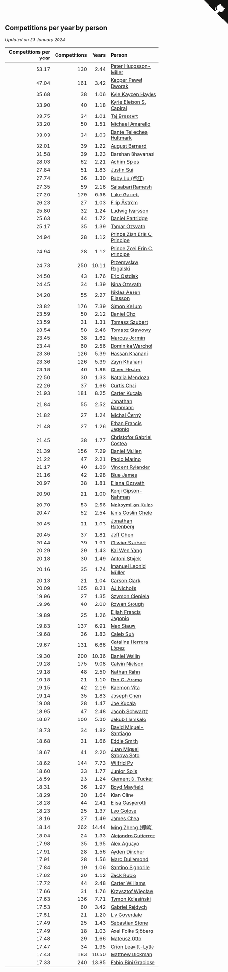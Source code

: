## Competitions per year by person

*Updated on 23 January 2024*

| Competitions per year | Competitions | Years | Person |
| ---: | ---: | ---: | :--- |
| 53.17 | 130 | 2.44 | [Peter Hugosson-Miller](https://www.worldcubeassociation.org/persons/2021HUGO01) |
| 47.04 | 161 | 3.42 | [Kacper Paweł Dworak](https://www.worldcubeassociation.org/persons/2020DWOR01) |
| 35.68 | 38 | 1.06 | [Kyle Kayden Hayles](https://www.worldcubeassociation.org/persons/2022HAYL02) |
| 33.90 | 40 | 1.18 | [Kyrie Eleison S. Capiral](https://www.worldcubeassociation.org/persons/2022CAPI02) |
| 33.75 | 34 | 1.01 | [Taj Bressert](https://www.worldcubeassociation.org/persons/2023BRES01) |
| 33.20 | 50 | 1.51 | [Michael Amarello](https://www.worldcubeassociation.org/persons/2022AMAR09) |
| 33.03 | 34 | 1.03 | [Dante Tellechea Hultmark](https://www.worldcubeassociation.org/persons/2023HULT01) |
| 32.01 | 39 | 1.22 | [August Barnard](https://www.worldcubeassociation.org/persons/2022BARN21) |
| 31.58 | 39 | 1.23 | [Darshan Bhavanasi](https://www.worldcubeassociation.org/persons/2022BHAV01) |
| 28.03 | 62 | 2.21 | [Achim Spies](https://www.worldcubeassociation.org/persons/2021SPIE01) |
| 27.84 | 51 | 1.83 | [Justin Sui](https://www.worldcubeassociation.org/persons/2022SUIJ01) |
| 27.74 | 36 | 1.30 | [Ruby Lu (卢红)](https://www.worldcubeassociation.org/persons/2022LURU01) |
| 27.35 | 59 | 2.16 | [Saisabari Ramesh](https://www.worldcubeassociation.org/persons/2021RAME01) |
| 27.20 | 179 | 6.58 | [Luke Garrett](https://www.worldcubeassociation.org/persons/2017GARR05) |
| 26.23 | 27 | 1.03 | [Filip Åström](https://www.worldcubeassociation.org/persons/2023ASTR01) |
| 25.80 | 32 | 1.24 | [Ludwig Ivarsson](https://www.worldcubeassociation.org/persons/2022IVAR01) |
| 25.63 | 44 | 1.72 | [Daniel Partridge](https://www.worldcubeassociation.org/persons/2022PART02) |
| 25.17 | 35 | 1.39 | [Tamar Ozsvath](https://www.worldcubeassociation.org/persons/2022OZSV04) |
| 24.94 | 28 | 1.12 | [Prince Zian Erik C. Principe](https://www.worldcubeassociation.org/persons/2022PRIN08) |
| 24.94 | 28 | 1.12 | [Prince Zoei Erin C. Principe](https://www.worldcubeassociation.org/persons/2022PRIN09) |
| 24.73 | 250 | 10.11 | [Przemysław Rogalski](https://www.worldcubeassociation.org/persons/2013ROGA02) |
| 24.50 | 43 | 1.76 | [Eric Ostdiek](https://www.worldcubeassociation.org/persons/2022OSTD01) |
| 24.45 | 34 | 1.39 | [Nina Ozsvath](https://www.worldcubeassociation.org/persons/2022OZSV03) |
| 24.20 | 55 | 2.27 | [Niklas Aasen Eliasson](https://www.worldcubeassociation.org/persons/2021ELIA01) |
| 23.82 | 176 | 7.39 | [Simon Kellum](https://www.worldcubeassociation.org/persons/2016KELL12) |
| 23.59 | 50 | 2.12 | [Daniel Cho](https://www.worldcubeassociation.org/persons/2021CHOD01) |
| 23.59 | 31 | 1.31 | [Tomasz Szubert](https://www.worldcubeassociation.org/persons/2022SZUB02) |
| 23.54 | 58 | 2.46 | [Tomasz Stawowy](https://www.worldcubeassociation.org/persons/2021STAW01) |
| 23.45 | 38 | 1.62 | [Marcus Jormin](https://www.worldcubeassociation.org/persons/2022JORM01) |
| 23.44 | 60 | 2.56 | [Dominika Warchoł](https://www.worldcubeassociation.org/persons/2021WARC01) |
| 23.36 | 126 | 5.39 | [Hassan Khanani](https://www.worldcubeassociation.org/persons/2018KHAN26) |
| 23.36 | 126 | 5.39 | [Zayn Khanani](https://www.worldcubeassociation.org/persons/2018KHAN28) |
| 23.18 | 46 | 1.98 | [Oliver Hexter](https://www.worldcubeassociation.org/persons/2022HEXT01) |
| 22.50 | 30 | 1.33 | [Natalia Mendoza](https://www.worldcubeassociation.org/persons/2022MEND24) |
| 22.26 | 37 | 1.66 | [Curtis Chai](https://www.worldcubeassociation.org/persons/2022CHAI02) |
| 21.93 | 181 | 8.25 | [Carter Kucala](https://www.worldcubeassociation.org/persons/2015KUCA01) |
| 21.84 | 55 | 2.52 | [Jonathan Dammann](https://www.worldcubeassociation.org/persons/2021DAMM01) |
| 21.82 | 27 | 1.24 | [Michal Černý](https://www.worldcubeassociation.org/persons/2022CERN03) |
| 21.48 | 27 | 1.26 | [Ethan Francis Jagonio](https://www.worldcubeassociation.org/persons/2022JAGO03) |
| 21.45 | 38 | 1.77 | [Christofor Gabriel Costea](https://www.worldcubeassociation.org/persons/2022COST03) |
| 21.39 | 156 | 7.29 | [Daniel Mullen](https://www.worldcubeassociation.org/persons/2016MULL04) |
| 21.22 | 47 | 2.21 | [Paolo Marino](https://www.worldcubeassociation.org/persons/2021MARI04) |
| 21.17 | 40 | 1.89 | [Vincent Rylander](https://www.worldcubeassociation.org/persons/2022RYLA01) |
| 21.16 | 42 | 1.98 | [Blue James](https://www.worldcubeassociation.org/persons/2022JAME01) |
| 20.97 | 38 | 1.81 | [Eliana Ozsvath](https://www.worldcubeassociation.org/persons/2022OZSV01) |
| 20.90 | 21 | 1.00 | [Kenji Gipson-Nahman](https://www.worldcubeassociation.org/persons/2023GIPS01) |
| 20.70 | 53 | 2.56 | [Maksymilian Kulas](https://www.worldcubeassociation.org/persons/2021KULA02) |
| 20.47 | 52 | 2.54 | [Ianis Costin Chele](https://www.worldcubeassociation.org/persons/2021CHEL01) |
| 20.45 | 21 | 1.03 | [Jonathan Rutenberg](https://www.worldcubeassociation.org/persons/2023RUTE01) |
| 20.45 | 37 | 1.81 | [Jeff Chen](https://www.worldcubeassociation.org/persons/2022CHEN19) |
| 20.44 | 39 | 1.91 | [Oliwier Szubert](https://www.worldcubeassociation.org/persons/2022SZUB01) |
| 20.29 | 29 | 1.43 | [Kai Wen Yang](https://www.worldcubeassociation.org/persons/2022YANG19) |
| 20.18 | 30 | 1.49 | [Antoni Stojek](https://www.worldcubeassociation.org/persons/2022STOJ03) |
| 20.16 | 35 | 1.74 | [Imanuel Leonid Müller](https://www.worldcubeassociation.org/persons/2022MULL02) |
| 20.13 | 21 | 1.04 | [Carson Clark](https://www.worldcubeassociation.org/persons/2023CLAR02) |
| 20.09 | 165 | 8.21 | [AJ Nicholls](https://www.worldcubeassociation.org/persons/2015NICH04) |
| 19.96 | 27 | 1.35 | [Szymon Ciepiela](https://www.worldcubeassociation.org/persons/2022CIEP01) |
| 19.96 | 40 | 2.00 | [Rowan Stough](https://www.worldcubeassociation.org/persons/2022STOU01) |
| 19.89 | 25 | 1.26 | [Elijah Francis Jagonio](https://www.worldcubeassociation.org/persons/2022JAGO02) |
| 19.83 | 137 | 6.91 | [Max Siauw](https://www.worldcubeassociation.org/persons/2017SIAU02) |
| 19.68 | 36 | 1.83 | [Caleb Suh](https://www.worldcubeassociation.org/persons/2022SUHC01) |
| 19.67 | 131 | 6.66 | [Catalina Herrera López](https://www.worldcubeassociation.org/persons/2017LOPE31) |
| 19.30 | 200 | 10.36 | [Daniel Wallin](https://www.worldcubeassociation.org/persons/2013WALL03) |
| 19.28 | 175 | 9.08 | [Calvin Nielson](https://www.worldcubeassociation.org/persons/2014NIEL03) |
| 19.18 | 48 | 2.50 | [Nathan Rahn](https://www.worldcubeassociation.org/persons/2021RAHN01) |
| 19.18 | 21 | 1.10 | [Ron G. Arama](https://www.worldcubeassociation.org/persons/2022ARAM01) |
| 19.15 | 42 | 2.19 | [Kaemon Vita](https://www.worldcubeassociation.org/persons/2021VITA01) |
| 19.14 | 35 | 1.83 | [Joseph Chen](https://www.worldcubeassociation.org/persons/2022CHEN16) |
| 19.08 | 28 | 1.47 | [Joe Kucala](https://www.worldcubeassociation.org/persons/2022KUCA01) |
| 18.95 | 47 | 2.48 | [Jacob Schwartz](https://www.worldcubeassociation.org/persons/2021SCHW01) |
| 18.87 | 100 | 5.30 | [Jakub Hamkało](https://www.worldcubeassociation.org/persons/2018HAMK01) |
| 18.73 | 34 | 1.82 | [David Miguel-Santiago](https://www.worldcubeassociation.org/persons/2022MIGU02) |
| 18.68 | 31 | 1.66 | [Eddie Smith](https://www.worldcubeassociation.org/persons/2022SMIT20) |
| 18.67 | 41 | 2.20 | [Juan Miguel Saboya Soto](https://www.worldcubeassociation.org/persons/2021SOTO01) |
| 18.62 | 144 | 7.73 | [Wilfrid Py](https://www.worldcubeassociation.org/persons/2016PYWI01) |
| 18.60 | 33 | 1.77 | [Junior Solis](https://www.worldcubeassociation.org/persons/2022SOLI03) |
| 18.59 | 23 | 1.24 | [Clement D. Tucker](https://www.worldcubeassociation.org/persons/2022TUCK09) |
| 18.31 | 36 | 1.97 | [Boyd Mayfield](https://www.worldcubeassociation.org/persons/2022MAYF01) |
| 18.29 | 30 | 1.64 | [Kian Cline](https://www.worldcubeassociation.org/persons/2022CLIN01) |
| 18.28 | 44 | 2.41 | [Elisa Gasperotti](https://www.worldcubeassociation.org/persons/2021GASP01) |
| 18.23 | 25 | 1.37 | [Leo Golove](https://www.worldcubeassociation.org/persons/2022GOLO02) |
| 18.16 | 27 | 1.49 | [James Chea](https://www.worldcubeassociation.org/persons/2022CHEA05) |
| 18.14 | 262 | 14.44 | [Ming Zheng (郑鸣)](https://www.worldcubeassociation.org/persons/2009ZHEN11) |
| 18.04 | 24 | 1.33 | [Alejandro Gutierrez](https://www.worldcubeassociation.org/persons/2022GUTI09) |
| 17.98 | 35 | 1.95 | [Alex Aguayo](https://www.worldcubeassociation.org/persons/2022AGUA01) |
| 17.91 | 28 | 1.56 | [Ayden Dincher](https://www.worldcubeassociation.org/persons/2022DINC01) |
| 17.91 | 28 | 1.56 | [Marc Dullemond](https://www.worldcubeassociation.org/persons/2022DULL01) |
| 17.84 | 19 | 1.06 | [Santino Signorile](https://www.worldcubeassociation.org/persons/2022SIGN01) |
| 17.82 | 20 | 1.12 | [Zack Rubio](https://www.worldcubeassociation.org/persons/2022RUBI10) |
| 17.72 | 44 | 2.48 | [Carter Williams](https://www.worldcubeassociation.org/persons/2021WILL06) |
| 17.66 | 31 | 1.76 | [Krzysztof Więcław](https://www.worldcubeassociation.org/persons/2022WIEC01) |
| 17.63 | 136 | 7.71 | [Tymon Kolasiński](https://www.worldcubeassociation.org/persons/2016KOLA02) |
| 17.53 | 60 | 3.42 | [Gabriel Rejdych](https://www.worldcubeassociation.org/persons/2020REJD01) |
| 17.51 | 21 | 1.20 | [Liv Coverdale](https://www.worldcubeassociation.org/persons/2022COVE02) |
| 17.49 | 25 | 1.43 | [Sebastian Stone](https://www.worldcubeassociation.org/persons/2022STON09) |
| 17.49 | 18 | 1.03 | [Axel Folke Sjöberg](https://www.worldcubeassociation.org/persons/2023SJOB01) |
| 17.48 | 29 | 1.66 | [Mateusz Otto](https://www.worldcubeassociation.org/persons/2022OTTO01) |
| 17.47 | 34 | 1.95 | [Orion Leavitt-Lytle](https://www.worldcubeassociation.org/persons/2022LEAV01) |
| 17.43 | 183 | 10.50 | [Matthew Dickman](https://www.worldcubeassociation.org/persons/2013DICK01) |
| 17.33 | 240 | 13.85 | [Fabio Bini Graciose](https://www.worldcubeassociation.org/persons/2010GRAC02) |


<a href="https://github.com/jonatanklosko/wca_statistics" class="github-corner" aria-label="View source on Github"><svg width="80" height="80" viewBox="0 0 250 250" style="fill:#151513; color:#fff; position: absolute; top: 0; border: 0; right: 0;" aria-hidden="true"><path d="M0,0 L115,115 L130,115 L142,142 L250,250 L250,0 Z"></path><path d="M128.3,109.0 C113.8,99.7 119.0,89.6 119.0,89.6 C122.0,82.7 120.5,78.6 120.5,78.6 C119.2,72.0 123.4,76.3 123.4,76.3 C127.3,80.9 125.5,87.3 125.5,87.3 C122.9,97.6 130.6,101.9 134.4,103.2" fill="currentColor" style="transform-origin: 130px 106px;" class="octo-arm"></path><path d="M115.0,115.0 C114.9,115.1 118.7,116.5 119.8,115.4 L133.7,101.6 C136.9,99.2 139.9,98.4 142.2,98.6 C133.8,88.0 127.5,74.4 143.8,58.0 C148.5,53.4 154.0,51.2 159.7,51.0 C160.3,49.4 163.2,43.6 171.4,40.1 C171.4,40.1 176.1,42.5 178.8,56.2 C183.1,58.6 187.2,61.8 190.9,65.4 C194.5,69.0 197.7,73.2 200.1,77.6 C213.8,80.2 216.3,84.9 216.3,84.9 C212.7,93.1 206.9,96.0 205.4,96.6 C205.1,102.4 203.0,107.8 198.3,112.5 C181.9,128.9 168.3,122.5 157.7,114.1 C157.9,116.9 156.7,120.9 152.7,124.9 L141.0,136.5 C139.8,137.7 141.6,141.9 141.8,141.8 Z" fill="currentColor" class="octo-body"></path></svg></a><style>.github-corner:hover .octo-arm{animation:octocat-wave 560ms ease-in-out}@keyframes octocat-wave{0%,100%{transform:rotate(0)}20%,60%{transform:rotate(-25deg)}40%,80%{transform:rotate(10deg)}}@media (max-width:500px){.github-corner:hover .octo-arm{animation:none}.github-corner .octo-arm{animation:octocat-wave 560ms ease-in-out}}</style>
